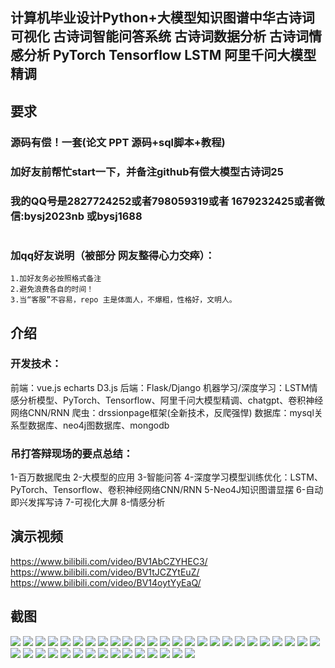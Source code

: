 ## 计算机毕业设计Python+大模型知识图谱中华古诗词可视化 古诗词智能问答系统 古诗词数据分析 古诗词情感分析 PyTorch  Tensorflow LSTM 阿里千问大模型精调

## 要求
### 源码有偿！一套(论文 PPT 源码+sql脚本+教程)

### 
### 加好友前帮忙start一下，并备注github有偿大模型古诗词25
### 我的QQ号是2827724252或者798059319或者 1679232425或者微信:bysj2023nb 或bysj1688

# 

### 加qq好友说明（被部分 网友整得心力交瘁）：
    1.加好友务必按照格式备注
    2.避免浪费各自的时间！
    3.当“客服”不容易，repo 主是体面人，不爆粗，性格好，文明人。

## 介绍
### 开发技术：
前端：vue.js echarts D3.js
后端：Flask/Django
机器学习/深度学习：LSTM情感分析模型、PyTorch、Tensorflow、阿里千问大模型精调、chatgpt、卷积神经网络CNN/RNN
爬虫：drssionpage框架(全新技术，反爬强悍)
数据库：mysql关系型数据库、neo4j图数据库、mongodb

### 吊打答辩现场的要点总结：
1-百万数据爬虫
2-大模型的应用
3-智能问答
4-深度学习模型训练优化：LSTM、PyTorch、Tensorflow、卷积神经网络CNN/RNN
5-Neo4J知识图谱显摆
6-自动即兴发挥写诗
7-可视化大屏
8-情感分析

## 演示视频
https://www.bilibili.com/video/BV1AbCZYHEC3/
https://www.bilibili.com/video/BV1tJCZYtEuZ/
https://www.bilibili.com/video/BV14oytYyEaQ/

## 截图

![](1.png)
![](2.png)
![](3.png)
![](4.png)
![](5.png)
![](6.png)
![](7.png)
![](8.png)
![](9.png)
![](10.png)
![](11.png)
![](12.png)
![](13.png)
![](14.png)
![](15.png)
![](16.png)
![](17.png)
![](18.png)
![](19.png)
![](20.png)
![](21.png)
![](22.png)
![](23.png)
![](24.png)
![](25.png)
![](26.png)
![](27.png)
![](28.png)
![](29.png)
![](30.png)
![](31.png)
![](32.png)
![](33.png)
![](34.png)
![](35.png)
![](36.png)
![](37.png)
![](38.png)
![](39.png)
![](40.png)


